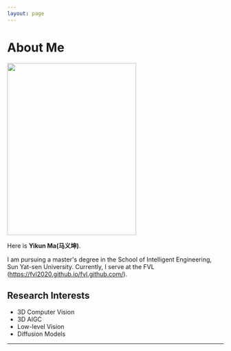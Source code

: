```yaml
---
layout: page
---
```


# About Me

<img src="https://github.com/Mr-Ma-yikun/Mr-Ma-yikun.github.io/tree/main/yikun1.jpg" class="floatpic" width="300" height="400">

Here is **Yikun Ma(马义坤)**.

  I am pursuing a master's degree in the School of Intelligent Engineering, Sun Yat-sen University. Currently, I serve at the FVL (https://fvl2020.github.io/fvl.github.com/).


## Research Interests

- 3D Computer Vision
- 3D AIGC
- Low-level Vision
- Diffusion Models

---

